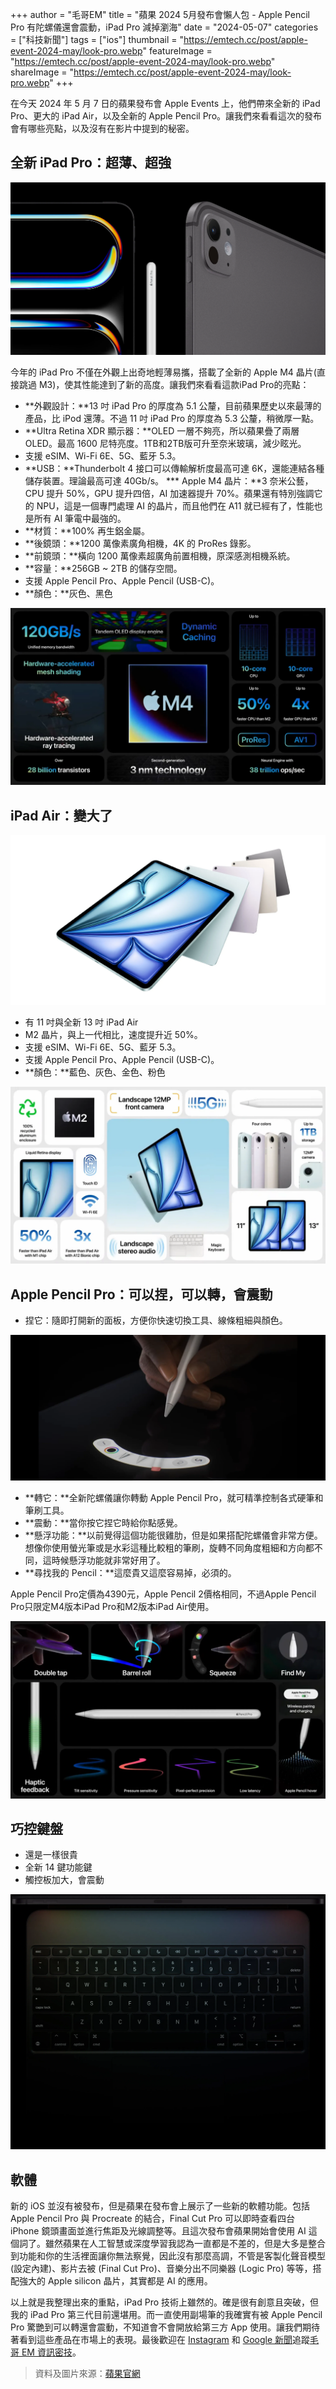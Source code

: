+++
author = "毛哥EM"
title = "蘋果 2024 5月發布會懶人包 - Apple Pencil Pro 有陀螺儀還會震動，iPad Pro 減掉瀏海"
date = "2024-05-07"
categories = ["科技新聞"]
tags = ["ios"]
thumbnail = "https://emtech.cc/post/apple-event-2024-may/look-pro.webp"
featureImage = "https://emtech.cc/post/apple-event-2024-may/look-pro.webp"
shareImage = "https://emtech.cc/post/apple-event-2024-may/look-pro.webp"
+++

在今天 2024 年 5 月 7 日的蘋果發布會 Apple Events 上，他們帶來全新的 iPad Pro、更大的 iPad Air，以及全新的 Apple Pencil Pro。讓我們來看看這次的發布會有哪些亮點，以及沒有在影片中提到的秘密。

<!--more-->

## 全新 iPad Pro：超薄、超強

![](look-pro.webp)

今年的 iPad Pro 不僅在外觀上出奇地輕薄易攜，搭載了全新的 Apple M4 晶片(直接跳過 M3)，使其性能達到了新的高度。讓我們來看看這款iPad Pro的亮點：

* **外觀設計：**13 吋 iPad Pro 的厚度為 5.1 公釐，目前蘋果歷史以來最薄的產品，比 iPod 還薄。不過 11 吋 iPad Pro 的厚度為 5.3 公釐，稍微厚一點。
* **Ultra Retina XDR 顯示器：**OLED 一層不夠亮，所以蘋果疊了兩層 OLED。最高 1600 尼特亮度。1TB和2TB版可升至奈米玻璃，減少眩光。
* 支援 eSIM、Wi-Fi 6E、5G、藍牙 5.3。
* **USB：**Thunderbolt 4 接口可以傳輸解析度最高可達 6K，還能連結各種儲存裝置。理論最高可達 40Gb/s。
*** Apple M4 晶片：**3 奈米公藝，CPU 提升 50%，GPU 提升四倍，AI 加速器提升 70%。蘋果還有特別強調它的 NPU，這是一個專門處理 AI 的晶片，而且他們在 A11 就已經有了，性能也是所有 AI 筆電中最強的。
* **材質：**100% 再生鋁金屬。
* **後鏡頭：**1200 萬像素廣角相機，4K 的 ProRes 錄影。
* **前鏡頭：**橫向 1200 萬像素超廣角前置相機，原深感測相機系統。
* **容量：**256GB ~ 2TB 的儲存空間。
* 支援 Apple Pencil Pro、Apple Pencil (USB-C)。
* **顏色：**灰色、黑色

![M4 晶片 亮點整理](m4.webp)

## iPad Air：變大了

![更大的 iPad Air](big-air.webp)

* 有 11 吋與全新 13 吋 iPad Air
* M2 晶片，與上一代相比，速度提升近 50%。
* 支援 eSIM、Wi-Fi 6E、5G、藍牙 5.3。
* 支援 Apple Pencil Pro、Apple Pencil (USB-C)。
* **顏色：**藍色、灰色、金色、粉色

![iPad Air 亮點整理](air.webp)

## Apple Pencil Pro：可以捏，可以轉，會震動

*  捏它：隨即打開新的面板，方便你快速切換工具、線條粗細與顏色。

![捏它時會出現的工具列](pencil-menu.webp)

*  **轉它：**全新陀螺儀讓你轉動 Apple Pencil Pro，就可精準控制各式硬筆和筆刷工具。
*  **震動：**當你按它捏它時給你點感覺。
*  **懸浮功能：**以前覺得這個功能很雞肋，但是如果搭配陀螺儀會非常方便。想像你使用螢光筆或是水彩這種比較粗的筆刷，旋轉不同角度粗細和方向都不同，這時候懸浮功能就非常好用了。
*  **尋找我的 Pencil：**這麼貴又這麼容易掉，必須的。

Apple Pencil Pro定價為4390元，Apple Pencil 2價格相同，不過Apple Pencil Pro只限定M4版本iPad Pro和M2版本iPad Air使用。

![Apple Aencil Pro 亮點整理](pencil.webp)

## 巧控鍵盤

* 還是一樣很貴
* 全新 14 鍵功能鍵
* 觸控板加大，會震動

![全新的巧控鍵盤](magic_keyboard.webp)


## 軟體

新的 iOS 並沒有被發布，但是蘋果在發布會上展示了一些新的軟體功能。包括 Apple Pencil Pro 與 Procreate 的結合，Final Cut Pro 可以即時查看四台 iPhone 鏡頭畫面並進行焦距及光線調整等。且這次發布會蘋果開始會使用 AI 這個詞了。雖然蘋果在人工智慧或深度學習我認為一直都是不差的，但是大多是整合到功能和你的生活裡面讓你無法察覺，因此沒有那麼高調，不管是客製化聲音模型 (設定內建)、影片去被 (Final Cut Pro)、音樂分出不同樂器 (Logic Pro) 等等，搭配強大的 Apple silicon 晶片，其實都是 AI 的應用。

以上就是我整理出來的重點，iPad Pro 技術上雖然的。確是很有創意且突破，但我的 iPad Pro 第三代目前還堪用。而一直使用副場筆的我確實有被 Apple Pencil Pro 驚艷到可以轉還會震動，不知道會不會開放給第三方 App 使用。讓我們期待著看到這些產品在市場上的表現。最後歡迎在 [Instagram](https://www.instagram.com/emtech.cc) 和 [Google 新聞](https://news.google.com/publications/CAAqBwgKMKXLvgswsubVAw?ceid=TW:zh-Hant&oc=3)追蹤[毛哥 EM 資訊密技](https://emtech.cc/)。

> 資料及圖片來源：[蘋果官網](https://www.apple.com/tw/)
